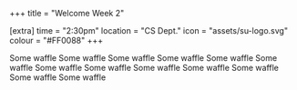 +++
title = "Welcome Week 2"

[extra]
time = "2:30pm"
location = "CS Dept."
icon = "assets/su-logo.svg"
colour = "#FF0088"
+++

Some waffle Some waffle Some waffle Some waffle Some waffle Some waffle Some waffle Some waffle Some waffle Some waffle Some waffle Some waffle Some waffle 